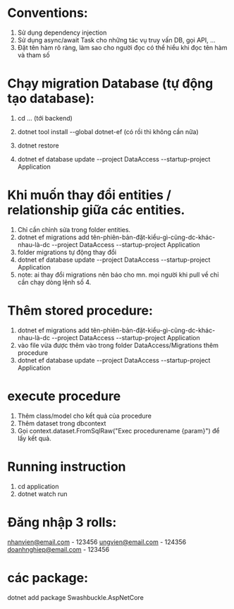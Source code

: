 # Conventions:

1. Sử dụng dependency injection
2. Sử dụng async/await Task cho những tác vụ truy vấn DB, gọi API, ...
3. Đặt tên hàm rõ ràng, làm sao cho người đọc có thể hiểu khi đọc tên hàm và tham số

# Chạy migration Database (tự động tạo database):

1. cd ... (tới backend)

2. dotnet tool install --global dotnet-ef (có rồi thì không cần nữa)
3. dotnet restore
4. dotnet ef database update --project DataAccess --startup-project Application

# Khi muốn thay đổi entities / relationship giữa các entities.

1. Chỉ cần chỉnh sửa trong folder entities.
2. dotnet ef migrations add tên-phiên-bản-đặt-kiểu-gì-cũng-dc-khác-nhau-là-dc --project DataAccess --startup-project Application
3. folder migrations tự động thay đổi
4. dotnet ef database update --project DataAccess --startup-project Application
5. note: ai thay đổi migrations nên báo cho mn. mọi người khi pull về chỉ cần chạy dòng lệnh số 4.

# Thêm stored procedure:

1. dotnet ef migrations add tên-phiên-bản-đặt-kiểu-gì-cũng-dc-khác-nhau-là-dc --project DataAccess --startup-project Application
2. vào file vừa được thêm vào trong folder DataAccess/Migrations thêm procedure
3. dotnet ef database update --project DataAccess --startup-project Application

# execute procedure

1. Thêm class/model cho kết quả của procedure
2. Thêm dataset trong dbcontext
3. Gọi context.dataset.FromSqlRaw("Exec procedurename {param}") để lấy kết quả.

# Running instruction

1. cd application
2. dotnet watch run

# Đăng nhập 3 rolls:

nhanvien@email.com - 123456
ungvien@email.com - 124356
doanhnghiep@email.com - 123456

# các package:

dotnet add package Swashbuckle.AspNetCore
